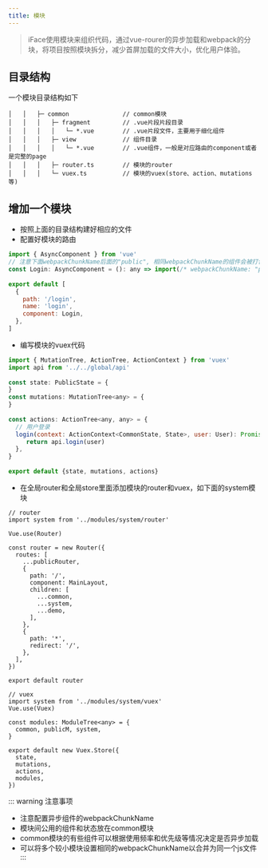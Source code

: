 ```yaml
---
title: 模块
---
```


> iFace使用模块来组织代码，通过vue-rourer的异步加载和webpack的分块，将项目按照模块拆分，减少首屏加载的文件大小，优化用户体验。

## 目录结构

一个模块目录结构如下

```
│   │   ├─ common               // common模块
│   │   │   ├─ fragment         // .vue片段片段目录
│   │   │   │   └─ *.vue        // .vue片段文件，主要用于细化组件
│   │   │   ├─ view             // 组件目录
│   │   │   │   └─ *.vue        // .vue组件，一般是对应路由的component或者是完整的page
│   │   │   ├─ router.ts        // 模块的router
│   │   │   └─ vuex.ts          // 模块的vuex(store、action、mutations等)
```

## 增加一个模块
- 按照上面的目录结构建好相应的文件
- 配置好模块的路由
```js
import { AsyncComponent } from 'vue'
// 注意下面webpackChunkName后面的"public", 相同webpackChunkName的组件会被打包到同一个js文件里面
const Login: AsyncComponent = (): any => import(/* webpackChunkName: "public" */ './view/Login.vue')
​
export default [
  {
    path: '/login',
    name: 'login',
    component: Login,
  },
]
```

- 编写模块的vuex代码
```js
import { MutationTree, ActionTree, ActionContext } from 'vuex'
import api from '../../global/api'
​
const state: PublicState = {
}
const mutations: MutationTree<any> = {
}
​
const actions: ActionTree<any, any> = {
  // 用户登录
  login(context: ActionContext<CommonState, State>, user: User): Promise<any> {
     return api.login(user)
  },
}
​
export default {state, mutations, actions}
```

- 在全局router和全局store里面添加模块的router和vuex，如下面的system模块
```js{1,14,28,32}
// router
import system from '../modules/system/router'
​
Vue.use(Router)
​
const router = new Router({
  routes: [
    ...publicRouter,
    {
      path: '/',
      component: MainLayout,
      children: [
        ...common,
        ...system,
        ...demo,
      ],
    },
    {
      path: '*',
      redirect: '/',
    },
  ],
})
​
export default router

// vuex
import system from '../modules/system/vuex'
Vue.use(Vuex)
​
const modules: ModuleTree<any> = {
  common, publicM, system,
}
​
export default new Vuex.Store({
  state,
  mutations,
  actions,
  modules,
})
```

::: warning 注意事项
- 注意配置异步组件的webpackChunkName
- 模块间公用的组件和状态放在common模块
- common模块的有些组件可以根据使用频率和优先级等情况决定是否异步加载
- 可以将多个较小模块设置相同的webpackChunkName以合并为同一个js文件
:::